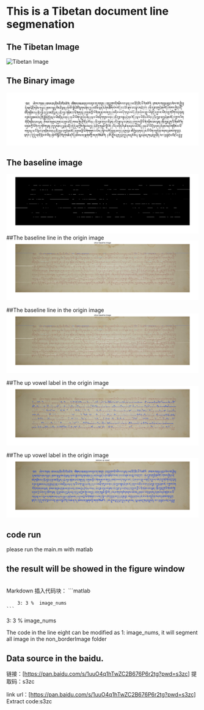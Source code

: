 # This is a Tibetan document line segmenation
## The Tibetan Image 
![Tibetan Image](/non_borderImage/002.29.png "Tibetan document")

## The Binary image
![Tibetan Binary Image](/remove_border/002.29.png "Tibetan document")

## The baseline image
![Baseline image](baseline_image.png "baseline image")
##The baseline line in the origin image
![Baseline image](baseline_image2.png "baseline image")


##The baseline line in the origin image
![Baseline image](baseline_image2.png "baseline image")


##The up vowel label in the origin image
![Baseline image](up_vowel.png "up vowel labeled in the image")


##The up vowel label in the origin image
![Baseline image](remove_up_vowel.png "remove up vowel in the image")

## code run
please run the main.m with matlab

the result will be showed in the figure window
-----------------------------------------------------------------------------------
<br>
Markdown 插入代码块：
    ```matlab
     
    
        3: 3 %  image_nums 
    ```

 3: 3 %  image_nums 
 
 The code in the line eight can be modified as 1: image_nums, it will segment all image in the non_borderImage folder

 ## Data source in the baidu.
 链接：[https://pan.baidu.com/s/1uuO4q1hTwZC2B676P6r2tg?pwd=s3zc] 
 提取码：s3zc  

link url：[https://pan.baidu.com/s/1uuO4q1hTwZC2B676P6r2tg?pwd=s3zc] Extract code:s3zc